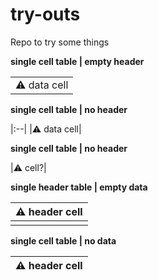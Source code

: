 # try-outs
Repo to try some things


**single cell table | empty header**

||
|:--|
|:warning: data cell|

**single cell table | no header**

|:--|
|:warning: data cell|

**single cell table | no header**

|:warning: cell?|

**single header table | empty data**

|:warning: header cell|
|:--|
||

**single cell table | no data**

|:warning: header cell|
|:--|
